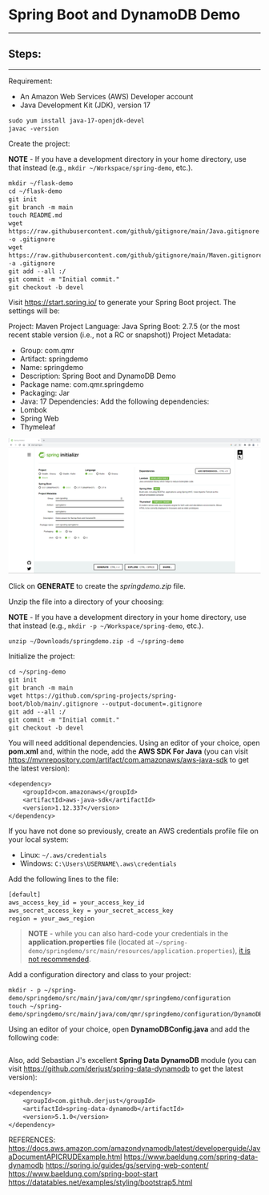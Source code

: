 # Spring Boot and DynamoDB Demo

-----

## Steps:

-----

Requirement:

- An Amazon Web Services (AWS) Developer account
- Java Development Kit (JDK), version 17

```
sudo yum install java-17-openjdk-devel
javac -version
```

Create the project:

**NOTE** - If you have a development directory in your home directory, use that instead (e.g., ```mkdir ~/Workspace/spring-demo```, etc.).

```
mkdir ~/flask-demo
cd ~/flask-demo
git init
git branch -m main
touch README.md
wget https://raw.githubusercontent.com/github/gitignore/main/Java.gitignore -o .gitignore
wget https://raw.githubusercontent.com/github/gitignore/main/Maven.gitignore -a .gitignore
git add --all :/
git commit -m "Initial commit."
git checkout -b devel
```

Visit https://start.spring.io/ to generate your Spring Boot project. The settings will be:

Project: Maven Project
Language: Java
Spring Boot: 2.7.5 (or the most recent stable version (i.e., not a RC or snapshot))
Project Metadata:
- Group: com.qmr
- Artifact: springdemo
- Name: springdemo
- Description: Spring Boot and DynamoDB Demo
- Package name: com.qmr.springdemo
- Packaging: Jar
- Java: 17
Dependencies: Add the following dependencies:
- Lombok
- Spring Web
- Thymeleaf

![Spring Initializr Page](images/01-spring-initializr.png "Spring Initializr Page")

Click on **GENERATE** to create the *springdemo.zip* file.

Unzip the file into a directory of your choosing:

**NOTE** - If you have a development directory in your home directory, use that instead (e.g., ```mkdir -p ~/Workspace/spring-demo```, etc.).

```
unzip ~/Downloads/springdemo.zip -d ~/spring-demo
```

Initialize the project:

```
cd ~/spring-demo
git init
git branch -m main
wget https://github.com/spring-projects/spring-boot/blob/main/.gitignore --output-document=.gitignore
git add --all :/
git commit -m "Initial commit."
git checkout -b devel
```

You will need additional dependencies. Using an editor of your choice, open **pom.xml** and, within the *<dependencies>* node, add the **AWS SDK For Java** (you can visit https://mvnrepository.com/artifact/com.amazonaws/aws-java-sdk to get the latest version):

```
<dependency>
	<groupId>com.amazonaws</groupId>
	<artifactId>aws-java-sdk</artifactId>
	<version>1.12.337</version>
</dependency>
```

If you have not done so previously, create an AWS credentials profile file on your local system:

- Linux: ```~/.aws/credentials```
- Windows: ```C:\Users\USERNAME\.aws\credentials```

Add the following lines to the file:

```
[default]
aws_access_key_id = your_access_key_id
aws_secret_access_key = your_secret_access_key
region = your_aws_region
```

>**NOTE** - while you can also hard-code your credentials in the **application.properties** file (located at ```~/spring-demo/springdemo/src/main/resources/application.properties```), [it is not recommended](https://docs.aws.amazon.com/sdk-for-php/v3/developer-guide/guide_credentials_hardcoded.html).

Add a configuration directory and class to your project:

```
mkdir - p ~/spring-demo/springdemo/src/main/java/com/qmr/springdemo/configuration
touch ~/spring-demo/springdemo/src/main/java/com/qmr/springdemo/configuration/DynamoDBConfig.java
```

Using an editor of your choice, open **DynamoDBConfig.java** and add the following code:

```

```





Also, add Sebastian J's excellent **Spring Data DynamoDB** module (you can visit https://github.com/derjust/spring-data-dynamodb to get the latest version):

```
<dependency>
    <groupId>com.github.derjust</groupId>
    <artifactId>spring-data-dynamodb</artifactId>
    <version>5.1.0</version>
</dependency>
```

REFERENCES:
https://docs.aws.amazon.com/amazondynamodb/latest/developerguide/JavaDocumentAPICRUDExample.html
https://www.baeldung.com/spring-data-dynamodb
https://spring.io/guides/gs/serving-web-content/
https://www.baeldung.com/spring-boot-start
https://datatables.net/examples/styling/bootstrap5.html